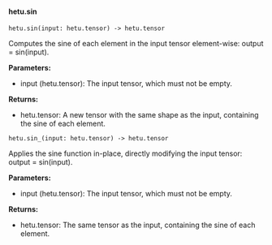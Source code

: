 #### hetu.sin

```
hetu.sin(input: hetu.tensor) -> hetu.tensor
```

Computes the sine of each element in the input tensor element-wise: output = sin(input).

**Parameters:**

* input (hetu.tensor): The input tensor, which must not be empty.

**Returns:**

* hetu.tensor: A new tensor with the same shape as the input, containing the sine of each element.

```
hetu.sin_(input: hetu.tensor) -> hetu.tensor
```

Applies the sine function in-place, directly modifying the input tensor: output = sin(input).

**Parameters:**

* input (hetu.tensor): The input tensor, which must not be empty.

**Returns:**

* hetu.tensor: The same tensor as the input, containing the sine of each element.

